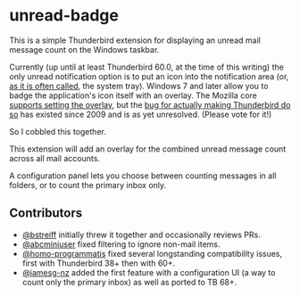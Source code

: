 # unread-badge

This is a simple Thunderbird extension for displaying an unread mail message count
on the Windows taskbar.

Currently (up until at least Thunderbird 60.0, at the time of this writing) the only
unread notification option is to put an icon into the notification area (or,
[as it is often called](https://devblogs.microsoft.com/oldnewthing/20030910-00/?p=42583),
the system tray). Windows 7 and later allow you to badge the application's icon itself
with an overlay. The Mozilla core [supports setting the overlay](https://bugzilla.mozilla.org/show_bug.cgi?id=515907),
but the [bug for actually making Thunderbird do so](https://bugzilla.mozilla.org/show_bug.cgi?id=494137)
has existed since 2009 and is as yet unresolved. (Please vote for it!)

So I cobbled this together.

This extension will add an overlay for the combined unread message count across all
mail accounts.

A configuration panel lets you choose between counting messages in all folders, or
to count the primary inbox only.

## Contributors

- [@bstreiff](https://github.com/bstreiff/) initially threw it together and occasionally reviews PRs.
- [@abcminiuser](https://github.com/abcminiuser) fixed filtering to ignore non-mail items.
- [@homo-programmatis](https://github.com/homo-programmatis) fixed several longstanding compatibility issues, first with Thunderbird 38+ then with 60+.
- [@jamesg-nz](https://github.com/jamesg-nz) added the first feature with a configuration UI (a way to count only the primary inbox) as well as ported to TB 68+.
